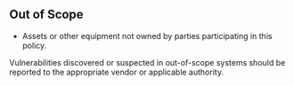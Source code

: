 ## Out of Scope

- Assets or other equipment not owned by parties participating in this policy. 

Vulnerabilities discovered or suspected in out-of-scope systems should be reported to the appropriate vendor or applicable authority.